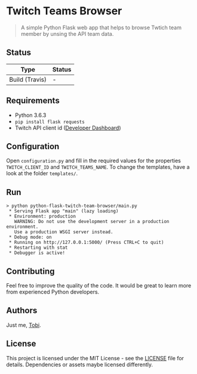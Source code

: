# Twitch Teams Browser
> A simple Python Flask web app that helps to browse Twtich team member by unsing the API team data.

## Status

|Type|Status|
|----|------|
|Build (Travis)| - |

## Requirements

- Python 3.6.3
- `pip install flask requests`
- Twitch API client id ([Developer Dashboard](https://dev.twitch.tv/console/apps))

## Configuration

Open `configuration.py` and fill in the required values for the properties `TWITCH_CLIENT_ID` and `TWITCH_TEAMS_NAME`.
To change the templates, have a look at the folder `templates/`.

## Run

```
> python python-flask-twitch-team-browser/main.py
 * Serving Flask app "main" (lazy loading)
 * Environment: production
   WARNING: Do not use the development server in a production environment.
   Use a production WSGI server instead.
 * Debug mode: on
 * Running on http://127.0.0.1:5000/ (Press CTRL+C to quit)
 * Restarting with stat
 * Debugger is active!
```

## Contributing

Feel free to improve the quality of the code. It would be great to learn more from experienced Python developers.

## Authors

Just me, [Tobi]([https://tscholze.github.io).

## License

This project is licensed under the MIT License - see the [LICENSE](LICENSE.md) file for details.
Dependencies or assets maybe licensed differently.
